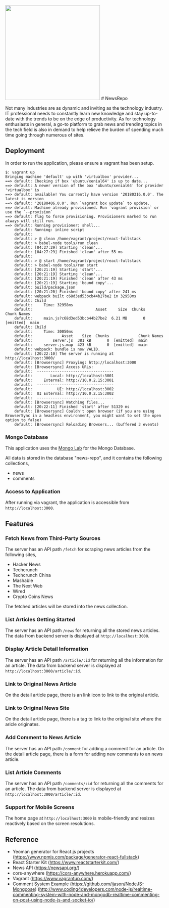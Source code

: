 <img src="../react-fullstack/src/public/logo-full-128.png" width="300px">
# NewsRepo

Not many industries are as dynamic and inviting as the technology industry. IT professional needs to constantly learn new knowledge and stay up-to-date with the trends to be on the edge of productivity. As for technology enthusiasts in general, a go-to platform to grab news and trending topics in the tech field is also in demand to help relieve the burden of spending much time going through numerous of sites. 

## Deployment

In order to run the application, please ensure a vagrant has been setup.

```
$: vagrant up
Bringing machine 'default' up with 'virtualbox' provider...
==> default: Checking if box 'ubuntu/xenial64' is up to date...
==> default: A newer version of the box 'ubuntu/xenial64' for provider 'virtualbox' is
==> default: available! You currently have version '20180316.0.0'. The latest is version
==> default: '20180406.0.0'. Run `vagrant box update` to update.
==> default: Machine already provisioned. Run `vagrant provision` or use the `--provision`
==> default: flag to force provisioning. Provisioners marked to run always will still run.
==> default: Running provisioner: shell...
    default: Running: inline script
    default:
    default: > @ clean /home/vagrant/project/react-fullstack
    default: > babel-node tools/run clean
    default: [04:27:29] Starting 'clean'...
    default: [04:27:29] Finished 'clean' after 55 ms
    default:
    default: > @ start /home/vagrant/project/react-fullstack
    default: > babel-node tools/run start
    default: [20:21:19] Starting 'start'...
    default: [20:21:19] Starting 'clean'...
    default: [20:21:19] Finished 'clean' after 43 ms
    default: [20:21:19] Starting 'bound copy'...
    default: build/package.json
    default: [20:21:20] Finished 'bound copy' after 241 ms
    default: webpack built c68d3ed53bcb44b27be2 in 32958ms
    default: Child
    default:     Time: 32958ms
    default:                            Asset     Size  Chunks             Chunk Names
    default:     main.js?c68d3ed53bcb44b27be2  6.21 MB       0  [emitted]  main
    default: Child
    default:     Time: 30050ms
    default:             Asset    Size  Chunks             Chunk Names
    default:         server.js  381 kB       0  [emitted]  main
    default:     server.js.map  423 kB       0  [emitted]  main
    default: webpack: bundle is now VALID.
    default: [20:22:10] The server is running at http://localhost:3000/
    default: [Browsersync] Proxying: http://localhost:3000
    default: [Browsersync] Access URLs:
    default:  ----------------------------------
    default:        Local: http://localhost:3001
    default:     External: http://10.0.2.15:3001
    default:  ----------------------------------
    default:           UI: http://localhost:3002
    default:  UI External: http://10.0.2.15:3002
    default:  ----------------------------------
    default: [Browsersync] Watching files...
    default: [20:22:11] Finished 'start' after 51329 ms
    default: [Browsersync] Couldn't open browser (if you are using BrowserSync in a headless environment, you might want to set the open option to false)
    default: [Browsersync] Reloading Browsers... (buffered 3 events)
```

### Mongo Database

This application uses the [Mongo Lab](https://mlab.com) for the Mongo Database.

All data is stored in the database "news-repo", and it contains the following collections,
* news
* comments

### Access to Application

After running via vagrant, the application is accessible from ```http://localhost:3000```.

## Features

### Fetch News from Third-Party Sources

The server has an API path ```/fetch``` for scraping news articles from the following sites,
* Hacker News
* Techcrunch
* Techcrunch China
* Mashable
* The Next Web
* Wired
* Crypto Coins News

The fetched articles will be stored into the news collection.

### List Articles Getting Started

The server has an API path ```/news``` for returning all the stored news articles.
The data from backend server is displayed at ```http://localhost:3000```.

### Display Article Detail Information

The server has an API path ```/article/:id``` for returning all the information for an article.
The data from backend server is displayed at ```http://localhost:3000/article/:id```.


### Link to Original News Article

On the detail article page, there is an link icon to link to the original article.

### Link to Original News Site

On the detail article page, there is a tag to link to the original site where the aricle originates.

### Add Comment to News Article

The server has an API path ```/comment``` for adding a comment for an article.
On the detail article page, there is a form for adding new comments to an news article.

### List Article Comments

The server has an API path ```/comments/:id``` for returning all the comments for an article.
The data from backend server is displayed at ```http://localhost:3000/article/:id```.

### Support for Mobile Screens

The home page at ```http://localhost:3000``` is mobile-friendly and resizes reactively based on the screen resolutions.


## Reference
* Yeoman generator for React.js projects (https://www.npmjs.com/package/generator-react-fullstack)
* React Starter Kit (https://www.reactstarterkit.com/)
* News API (https://newsapi.org/)
* cors-anywhere (https://cors-anywhere.herokuapp.com/)
* Vagrant (https://www.vagrantup.com/)
* Comment System Example (https://github.com/ijason/NodeJS-Mongoose) (http://www.coding4developers.com/node-js/realtime-commenting-system-with-node-and-mongodb-realtime-commenting-on-post-using-node-js-and-socket-io/)